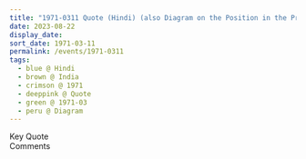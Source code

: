 ```yaml
---
title: "1971-0311 Quote (Hindi) (also Diagram on the Position in the Primordial Bhavasāgara of the Ten Śhrī Ādi Gurus), India"
date: 2023-08-22
display_date: 
sort_date: 1971-03-11
permalink: /events/1971-0311
tags:
  - blue @ Hindi
  - brown @ India
  - crimson @ 1971
  - deeppink @ Quote
  - green @ 1971-03
  - peru @ Diagram
---
```


<wave-list>
  <list-title color="green" width="75">Key Quote</list-title>
  <list-item color="BlanchedAlmond"  width="200"></list-item>
  <list-item color="Lavender"></list-item>
  <list-item color="BlanchedAlmond"></list-item>
</wave-list>

<br>

<wave-list>
  <list-title color="green" width="75">Comments</list-title>
  <list-item color="BlanchedAlmond"  width="200"></list-item>
  <list-item color="Lavender"></list-item>
  <list-item color="BlanchedAlmond"></list-item>
</wave-list>